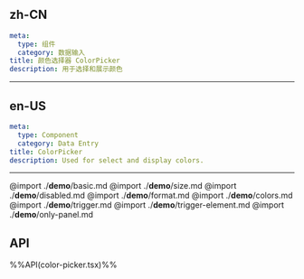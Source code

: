 ## zh-CN
```yaml
meta:
  type: 组件
  category: 数据输入
title: 颜色选择器 ColorPicker
description: 用于选择和展示颜色
```
---
## en-US
```yaml
meta:
  type: Component
  category: Data Entry
title: ColorPicker
description: Used for select and display colors.
```
---

@import ./__demo__/basic.md
@import ./__demo__/size.md
@import ./__demo__/disabled.md
@import ./__demo__/format.md
@import ./__demo__/colors.md
@import ./__demo__/trigger.md
@import ./__demo__/trigger-element.md
@import ./__demo__/only-panel.md

## API

%%API(color-picker.tsx)%%
